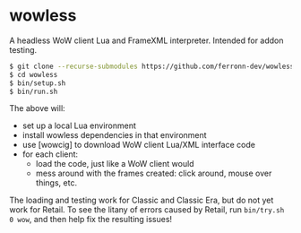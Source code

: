 # wowless
A headless WoW client Lua and FrameXML interpreter. Intended for addon testing.

```sh
$ git clone --recurse-submodules https://github.com/ferronn-dev/wowless
$ cd wowless
$ bin/setup.sh
$ bin/run.sh
```

The above will:
* set up a local Lua environment
* install wowless dependencies in that environment
* use [wowcig] to download WoW client Lua/XML interface code
* for each client:
  * load the code, just like a WoW client would
  * mess around with the frames created: click around, mouse over things, etc.

The loading and testing work for Classic and Classic Era, but do not yet work for Retail. To see the litany of errors caused by Retail, run `bin/try.sh 0 wow`, and then help fix the resulting issues!
